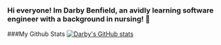### Hi everyone! Im Darby Benfield, an avidly learning software engineer with a background in nursing!  👋

<!--
**dbenfield21/dbenfield21** is a ✨ _special_ ✨ repository because its `README.md` (this file) appears on your GitHub profile.

Here are some ideas to get you started:

- 🔭 I’m currently working on growing my MERN (MongoDB, Express, React, and Node) stack. 
- 🌱 I’m currently learning Python/Django. 
- 👯 I’m looking to collaborate on any projects that help us both grow!

- 💬 Ask me about ...
- 📫 How to reach me: [![LinkedIn](https://www.linkedin.com/in/darby-benfield/)]
- 😄 Pronouns: She/Her
- ⚡ Fun fact: ...
-->

###My Github Stats
[![Darby's GitHub stats](https://github-readme-stats.vercel.app/api?username=dbenfield21&show_icons=true&theme=radical)](https://github.com/dbenfield/github-readme-statsvercel.app/api?username=dbenfield21&show_icons=true&theme=radical)


